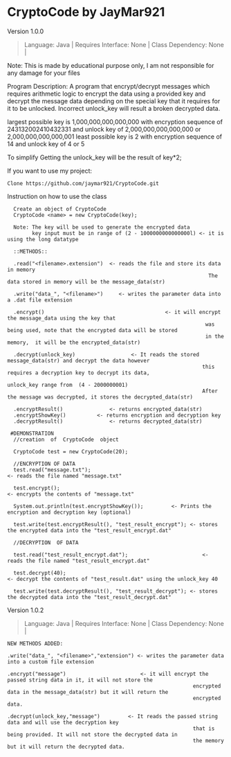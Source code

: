 # CryptoCode by JayMar921
 Version 1.0.0
   >Language:  Java |
   >Requires Interface: None |
   >Class Dependency:  None |

   Note: This is made by educational purpose only, I am not responsible for any damage for your files
   
   Program Description: A program that encrypt/decrypt messages which requires arithmetic logic to encrypt the data using a  provided key and decrypt
   the message data depending on the special key that it requires for it to be unlocked. Incorrect unlock_key will result a broken decrypted data.
   
  largest possible key is 1,000,000,000,000,000 with encryption sequence of 243132002410432331 and unlock key of 2,000,000,000,000,000 or 2,000,000,000,000,001
   least possible key is 2 with encryption sequence of 14 and unlock key of 4 or 5
	
	
   To simplify
	Getting the  unlock_key will be the result of key*2;
	
   If you want to use my project:
	
	Clone https://github.com/jaymar921/CryptoCode.git

   Instruction on how to use the class
	
      Create an object of CryptoCode
      CryptoCode <name> = new CryptoCode(key);

      Note: The key will be used to generate the encrypted data
            key input must be in range of (2 - 1000000000000000l) <- it is using the long datatype

      ::METHODS::

      .read("<filename>.extension")  <- reads the file and store its data in memory
                                                                     The data stored in memory will be the message_data(str)

      .write("data_", "<filename>")     <- writes the parameter data into a .dat file extension
      
      .encrypt()                                       <- it will encrypt the message_data using the key that
                                                                    was being used, note that the encrypted data will be stored
                                                                    in the memory,  it will be the encrypted_data(str)

      .decrypt(unlock_key)                  <- It reads the stored message_data(str) and decrypt the data however
                                                                   this requires a decryption key to decrypt its data,
                                                                   unlock_key range from  (4 - 2000000001)
                                                                   After the message was decrypted, it stores the decrypted_data(str)

      .encryptResult()               <- returns encrypted_data(str)
      .encryptShowKey()          <- returns encryption and decryption key
      .decryptResult()               <- returns decrypted_data(str)
      
  	 #DEMONSTRATION
      //creation  of  CryptoCode  object

      CryptoCode test = new CryptoCode(20);
      
      //ENCRYPTION OF DATA
      test.read("message.txt");                                             <- reads the file named "message.txt"
      
      test.encrypt();                                                                <- encrypts the contents of "message.txt"
      
      System.out.println(test.encryptShowKey());         <- Prints the encryption and decryption key (optional)
      
      test.write(test.encryptResult(), "test_result_encrypt"); <- stores the encrypted data into the "test_result_encrypt.dat"
      
      //DECRYPTION  OF DATA
      
      test.read("test_result_encrypt.dat");                        <- reads the file named "test_result_encrypt.dat"
      
      test.decrypt(40);                                                            <- decrypt the contents of "test_result.dat" using the unlock_key 40
      
      test.write(test.decryptResult(), "test_result_decrypt"); <- stores the decrypted data into the "test_result_decrypt.dat"



   Version 1.0.2
   >Language:  Java |
   >Requires Interface: None |
   >Class Dependency:  None |

	NEW METHODS ADDED:

	.write("data_", "<filename>","extension") <- writes the parameter data into a custom file extension

	.encrypt("message")          			   <- it will encrypt the passed string data in it, it will not store the
                                        				   		encrypted data in the message_data(str) but it will return the 
                                      			   				encrypted data.

	.decrypt(unlock_key,"message") 		   <- It reads the passed string data and will use the decryption key
                                        						that is being provided. It will not store the decrypted data in
                                       							the memory but it will return the decrypted data.
